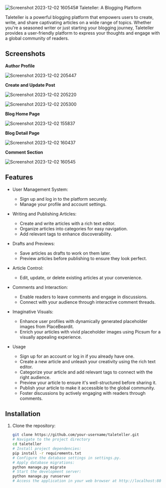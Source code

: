 ![Screenshot 2023-12-02 160545](https://github.com/neilravi7/taleteller/assets/63995407/e2c6a1b8-8822-436d-a2db-1597e10684c2)# Taleteller: A Blogging Platform

Taleteller is a powerful blogging platform that empowers users to create, write, and share captivating articles on a wide range of topics. Whether you're a seasoned writer or just starting your blogging journey, Taleteller provides a user-friendly platform to express your thoughts and engage with a global community of readers.

## Screenshots

**Author Profile**

![Screenshot 2023-12-02 205447](https://github.com/neilravi7/taleteller/assets/63995407/aa6cf5d6-d959-4db0-a26d-d10733a55612)

**Create and Update Post**

![Screenshot 2023-12-02 205220](https://github.com/neilravi7/taleteller/assets/63995407/08902679-c9e1-4b47-b688-0ab874e04f96)

![Screenshot 2023-12-02 205300](https://github.com/neilravi7/taleteller/assets/63995407/8694456d-baca-4f2f-970e-a6cb603a58b2)

**Blog Home Page**

![Screenshot 2023-12-02 155837](https://github.com/neilravi7/taleteller/assets/63995407/9cfeabda-c559-4354-964e-80b5a3cf7c36)

**Blog Detail Page**

![Screenshot 2023-12-02 160437](https://github.com/neilravi7/taleteller/assets/63995407/d83df73c-8eb9-4514-9c1f-f579b59cab50)

**Comment Section**

![Screenshot 2023-12-02 160545](https://github.com/neilravi7/taleteller/assets/63995407/d4d4890d-8604-4ec0-babe-f1bdf567c4e1)

## Features

- User Management System:
  - Sign up and log in to the platform securely.
  - Manage your profile and account settings.

- Writing and Publishing Articles:
  - Create and write articles with a rich text editor.
  - Organize articles into categories for easy navigation.
  - Add relevant tags to enhance discoverability.

- Drafts and Previews:
  - Save articles as drafts to work on them later.
  - Preview articles before publishing to ensure they look perfect.

- Article Control:
  - Edit, update, or delete existing articles at your convenience.

- Comments and Interaction:
  - Enable readers to leave comments and engage in discussions.
  - Connect with your audience through interactive comment threads.

- Imaginative Visuals:
  - Enhance user profiles with dynamically generated placeholder images from PlaceBeardit.
  - Enrich your articles with vivid placeholder images using Picsum for a visually appealing experience.

- Usage
  - Sign up for an account or log in if you already have one.
  - Create a new article and unleash your creativity using the rich text editor.
  - Categorize your article and add relevant tags to connect with the right audience.
  - Preview your article to ensure it's well-structured before sharing it.
  - Publish your article to make it accessible to the global community.
  - Foster discussions by actively engaging with readers through comments.

## Installation

1. Clone the repository:
   ```bash
   git clone https://github.com/your-username/taleteller.git
   # Navigate to the project directory
   cd taleteller
   # Install project dependencies:
   pip install -r requirements.txt
   # Configure the database settings in settings.py.
   # Apply database migrations:
   python manage.py migrate
   # Start the development server:
   python manage.py runserver
   # Access the application in your web browser at http://localhost:8000.
   
